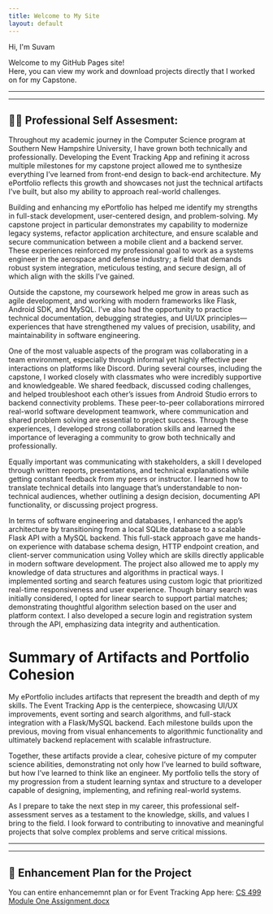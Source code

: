 ```yaml
---
title: Welcome to My Site
layout: default
---
```


Hi, I'm Suvam

Welcome to my GitHub Pages site!  
Here, you can view my work and download projects directly that I worked on for my Capstone.

---
---

## 🧑‍💻 Professional Self Assesment:

Throughout my academic journey in the Computer Science program at Southern New Hampshire University, I have grown both technically and professionally. Developing the Event Tracking App and refining it across multiple milestones for my capstone project allowed me to synthesize everything I’ve learned from front-end design to back-end architecture. My ePortfolio reflects this growth and showcases not just the technical artifacts I’ve built, but also my ability to approach real-world challenges.

Building and enhancing my ePortfolio has helped me identify my strengths in full-stack development, user-centered design, and problem-solving. My capstone project in particular demonstrates my capability to modernize legacy systems, refactor application architecture, and ensure scalable and secure communication between a mobile client and a backend server. These experiences reinforced my professional goal to work as a systems engineer in the aerospace and defense industry; a field that demands robust system integration, meticulous testing, and secure design, all of which align with the skills I’ve gained.

Outside the capstone, my coursework helped me grow in areas such as agile development, and working with modern frameworks like Flask, Android SDK, and MySQL. I’ve also had the opportunity to practice technical documentation, debugging strategies, and UI/UX principles—experiences that have strengthened my values of precision, usability, and maintainability in software engineering.

One of the most valuable aspects of the program was collaborating in a team environment, especially through informal yet highly effective peer interactions on platforms like Discord. During several courses, including the capstone, I worked closely with classmates who were incredibly supportive and knowledgeable. We shared feedback, discussed coding challenges, and helped troubleshoot each other’s issues from Android Studio errors to backend connectivity problems. These peer-to-peer collaborations mirrored real-world software development teamwork, where communication and shared problem solving are essential to project success. Through these experiences, I developed strong collaboration skills and learned the importance of leveraging a community to grow both technically and professionally.

Equally important was communicating with stakeholders, a skill I developed through written reports, presentations, and technical explanations while getting constant feedback from my peers or instructor. I learned how to translate technical details into language that’s understandable to non-technical audiences, whether outlining a design decision, documenting API functionality, or discussing project progress.

In terms of software engineering and databases, I enhanced the app’s architecture by transitioning from a local SQLite database to a scalable Flask API with a MySQL backend. This full-stack approach gave me hands-on experience with database schema design, HTTP endpoint creation, and client-server communication using Volley which are skills directly applicable in modern software development. The project also allowed me to apply my knowledge of data structures and algorithms in practical ways. I implemented sorting and search features using custom logic that prioritized real-time responsiveness and user experience. Though binary search was initially considered, I opted for linear search to support partial matches; demonstrating thoughtful algorithm selection based on the user and platform context. I also developed a secure login and registration system through the API, emphasizing data integrity and authentication.

# Summary of Artifacts and Portfolio Cohesion
My ePortfolio includes artifacts that represent the breadth and depth of my skills. The Event Tracking App is the centerpiece, showcasing UI/UX improvements, event sorting and search algorithms, and full-stack integration with a Flask/MySQL backend. Each milestone builds upon the previous, moving from visual enhancements to algorithmic functionality and ultimately backend replacement with scalable infrastructure.

Together, these artifacts provide a clear, cohesive picture of my computer science abilities, demonstrating not only how I’ve learned to build software, but how I’ve learned to think like an engineer. My portfolio tells the story of my progression from a student learning syntax and structure to a developer capable of designing, implementing, and refining real-world systems.

As I prepare to take the next step in my career, this professional self-assessment serves as a testament to the knowledge, skills, and values I bring to the field. I look forward to contributing to innovative and meaningful projects that solve complex problems and serve critical missions.

---
---


## 📂 Enhancement Plan for the Project 

You can entire enhancememnt plan or for Event Tracking App here:
[CS 499 Module One Assignment.docx](CS%20499%20Module%20One%20Assignment.docx)
